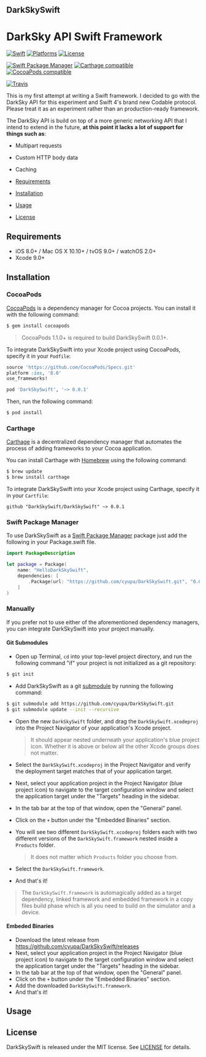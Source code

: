 ## DarkSkySwift
# DarkSky API Swift Framework

[![Swift](https://img.shields.io/badge/Swift-4.0-orange.svg)](https://swift.org)
[![Platforms](https://img.shields.io/cocoapods/p/DarkSkySwift.svg)](https://cocoapods.org/pods/DarkSkySwift)
[![License](https://img.shields.io/cocoapods/l/DarkSkySwift.svg)](https://raw.githubusercontent.com/cyupa/DarkSkySwift/master/LICENSE)

[![Swift Package Manager](https://img.shields.io/badge/Swift%20Package%20Manager-compatible-brightgreen.svg)](https://github.com/apple/swift-package-manager)
[![Carthage compatible](https://img.shields.io/badge/Carthage-compatible-4BC51D.svg?style=flat)](https://github.com/Carthage/Carthage)
[![CocoaPods compatible](https://img.shields.io/cocoapods/v/DarkSkySwift.svg)](https://cocoapods.org/pods/DarkSkySwift)

[![Travis](https://img.shields.io/travis/cyupa/DarkSkySwift/master.svg)](https://travis-ci.org/cyupa/DarkSkySwift/branches)

This is my first attempt at writing a Swift framework. I decided to go with the DarkSky API for this experiment and Swift 4's brand new Codable protocol.
Please treat it as an experiment rather than an production-ready framework.

The DarkSky API is build on top of a more generic networking API that I intend to extend in the future, **at this point it lacks a lot of support for things such as**:
- Multipart requests
- Custom HTTP body data
- Caching

- [Requirements](#requirements)
- [Installation](#installation)
- [Usage](#usage)
- [License](#license)

## Requirements

- iOS 8.0+ / Mac OS X 10.10+ / tvOS 9.0+ / watchOS 2.0+
- Xcode 9.0+

## Installation

### CocoaPods

[CocoaPods](http://cocoapods.org) is a dependency manager for Cocoa projects. You can install it with the following command:

```bash
$ gem install cocoapods
```

> CocoaPods 1.1.0+ is required to build DarkSkySwift 0.0.1+.

To integrate DarkSkySwift into your Xcode project using CocoaPods, specify it in your `Podfile`:

```ruby
source 'https://github.com/CocoaPods/Specs.git'
platform :ios, '8.0'
use_frameworks!

pod 'DarkSkySwift', '~> 0.0.1'
```

Then, run the following command:

```bash
$ pod install
```

### Carthage

[Carthage](https://github.com/Carthage/Carthage) is a decentralized dependency manager that automates the process of adding frameworks to your Cocoa application.

You can install Carthage with [Homebrew](http://brew.sh/) using the following command:

```bash
$ brew update
$ brew install carthage
```

To integrate DarkSkySwift into your Xcode project using Carthage, specify it in your `Cartfile`:

```ogdl
github "DarkSkySwift/DarkSkySwift" ~> 0.0.1
```
### Swift Package Manager

To use DarkSkySwift as a [Swift Package Manager](https://swift.org/package-manager/) package just add the following in your Package.swift file.

``` swift
import PackageDescription

let package = Package(
    name: "HelloDarkSkySwift",
    dependencies: [
        .Package(url: "https://github.com/cyupa/DarkSkySwift.git", "0.0.1")
    ]
)
```

### Manually

If you prefer not to use either of the aforementioned dependency managers, you can integrate DarkSkySwift into your project manually.

#### Git Submodules

- Open up Terminal, `cd` into your top-level project directory, and run the following command "if" your project is not initialized as a git repository:

```bash
$ git init
```

- Add DarkSkySwift as a git [submodule](http://git-scm.com/docs/git-submodule) by running the following command:

```bash
$ git submodule add https://github.com/cyupa/DarkSkySwift.git
$ git submodule update --init --recursive
```

- Open the new `DarkSkySwift` folder, and drag the `DarkSkySwift.xcodeproj` into the Project Navigator of your application's Xcode project.

    > It should appear nested underneath your application's blue project icon. Whether it is above or below all the other Xcode groups does not matter.

- Select the `DarkSkySwift.xcodeproj` in the Project Navigator and verify the deployment target matches that of your application target.
- Next, select your application project in the Project Navigator (blue project icon) to navigate to the target configuration window and select the application target under the "Targets" heading in the sidebar.
- In the tab bar at the top of that window, open the "General" panel.
- Click on the `+` button under the "Embedded Binaries" section.
- You will see two different `DarkSkySwift.xcodeproj` folders each with two different versions of the `DarkSkySwift.framework` nested inside a `Products` folder.

    > It does not matter which `Products` folder you choose from.

- Select the `DarkSkySwift.framework`.

- And that's it!

> The `DarkSkySwift.framework` is automagically added as a target dependency, linked framework and embedded framework in a copy files build phase which is all you need to build on the simulator and a device.

#### Embeded Binaries

- Download the latest release from https://github.com/cyupa/DarkSkySwift/releases
- Next, select your application project in the Project Navigator (blue project icon) to navigate to the target configuration window and select the application target under the "Targets" heading in the sidebar.
- In the tab bar at the top of that window, open the "General" panel.
- Click on the `+` button under the "Embedded Binaries" section.
- Add the downloaded `DarkSkySwift.framework`.
- And that's it!

## Usage

## License

DarkSkySwift is released under the MIT license. See [LICENSE](https://github.com/cyupa/DarkSkySwift/blob/master/LICENSE) for details.
